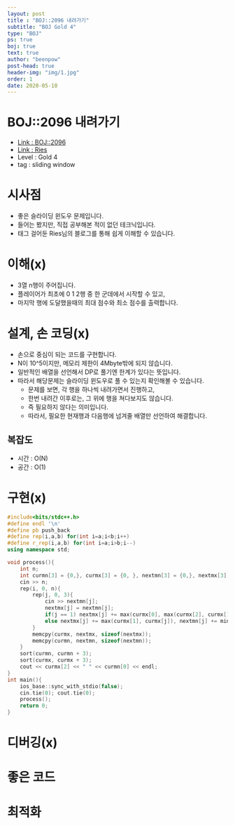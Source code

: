 ```yaml
---
layout: post
title : "BOJ::2096 내려가기"
subtitle: "BOJ Gold 4"
type: "BOJ"
ps: true
boj: true
text: true
author: "beenpow"
post-head: true
header-img: "img/1.jpg"
order: 1
date: 2020-05-10
---
```

# BOJ::2096 내려가기
- [Link : BOJ::2096](https://www.acmicpc.net/problem/2096)
- [Link : Ries](https://m.blog.naver.com/kks227/220795165570)
- Level : Gold 4
- tag : sliding window

# 시사점
- 좋은 슬라이딩 윈도우 문제입니다.
- 들어는 봤지만, 직접 공부해본 적이 없던 테크닉입니다.
- 태그 걸어둔 Ries님의 블로그를 통해 쉽게 이해할 수 있습니다.

# 이해(x)
- 3열 n행이 주어집니다.
- 플레이어가 최초에 0 1 2행 중 한 군데에서 시작할 수 있고,
- 마지막 행에 도달했을때의 최대 점수와 최소 점수를 출력합니다.

# 설계, 손 코딩(x)
- 손으로 중심이 되는 코드를 구현합니다.
- N이 10^5이지만, 메모리 제한이 4Mbyte밖에 되지 않습니다.
- 일반적인 배열을 선언해서 DP로 풀기엔 한계가 있다는 뜻입니다.
- 따라서 해당문제는 슬라이딩 윈도우로 풀 수 있는지 확인해볼 수 있습니다.
  - 문제를 보면, 각 행을 하나씩 내려가면서 진행하고,
  - 한번 내려간 이후로는, 그 위에 행을 쳐다보지도 않습니다.
  - 즉 필요하지 않다는 의미입니다.
  - 따라서, 필요한 현재행과 다음행에 넘겨줄 배열만 선언하여 해결합니다.

## 복잡도
- 시간 : O(N)
- 공간 : O(1)

# 구현(x)


```cpp
#include<bits/stdc++.h>
#define endl '\n'
#define pb push_back
#define rep(i,a,b) for(int i=a;i<b;i++)
#define r_rep(i,a,b) for(int i=a;i>b;i--)
using namespace std;

void process(){
    int n;
    int curmn[3] = {0,}, curmx[3] = {0, }, nextmn[3] = {0,}, nextmx[3] = {0,};
    cin >> n;
    rep(i, 0, n){
        rep(j, 0, 3){
            cin >> nextmn[j];
            nextmx[j] = nextmn[j];
            if(j == 1) nextmx[j] += max(curmx[0], max(curmx[2], curmx[1])), nextmn[j] += min(curmn[0], min(curmn[1], curmn[2]));
            else nextmx[j] += max(curmx[1], curmx[j]), nextmn[j] += min(curmn[1], curmn[j]);
        }
        memcpy(curmx, nextmx, sizeof(nextmx));
        memcpy(curmn, nextmn, sizeof(nextmn));
    }
    sort(curmn, curmn + 3);
    sort(curmx, curmx + 3);
    cout << curmx[2] << " " << curmn[0] << endl;
}
int main(){
    ios_base::sync_with_stdio(false);
    cin.tie(0); cout.tie(0);
    process();
    return 0;
}
```

# 디버깅(x)

# 좋은 코드

# 최적화
